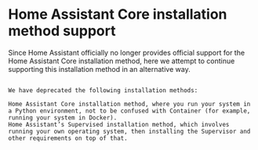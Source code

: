 # Home Assistant Core installation method support


Since Home Assistant officially no longer provides official support for the Home Assistant Core installation method, here we attempt to continue supporting this installation method in an alternative way.


```

We have deprecated the following installation methods:

Home Assistant Core installation method, where you run your system in a Python environment, not to be confused with Container (for example, running your system in Docker).
Home Assistant’s Supervised installation method, which involves running your own operating system, then installing the Supervisor and other requirements on top of that.

```

